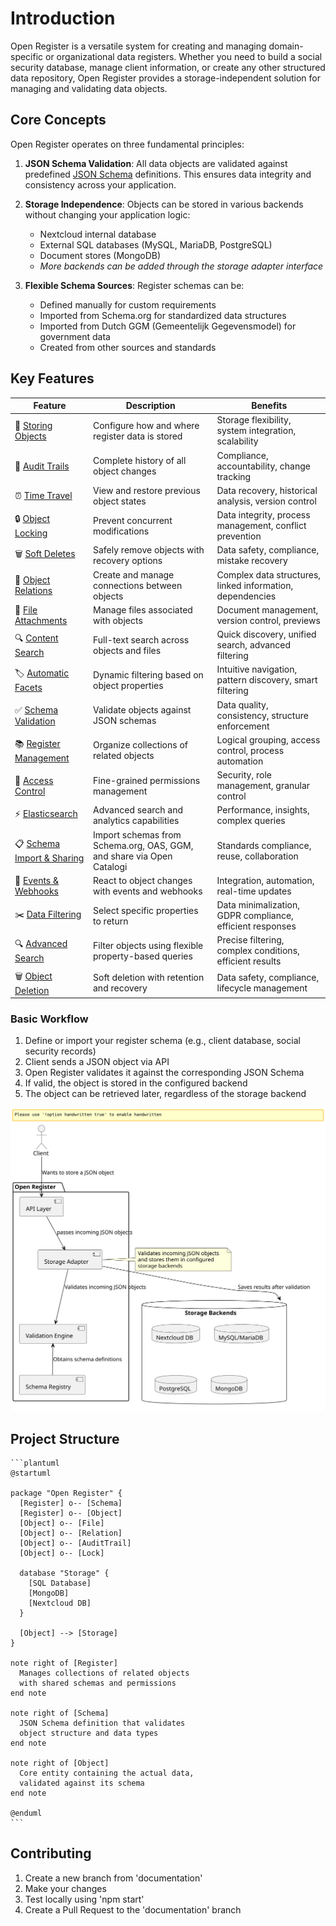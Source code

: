 # Introduction

Open Register is a versatile system for creating and managing domain-specific or organizational data registers. Whether you need to build a social security database, manage client information, or create any other structured data repository, Open Register provides a storage-independent solution for managing and validating data objects.

## Core Concepts


Open Register operates on three fundamental principles:

1. **JSON Schema Validation**: All data objects are validated against predefined [JSON Schema](https://json-schema.org/) definitions. This ensures data integrity and consistency across your application.

2. **Storage Independence**: Objects can be stored in various backends without changing your application logic:
   - Nextcloud internal database
   - External SQL databases (MySQL, MariaDB, PostgreSQL)
   - Document stores (MongoDB)
   - *More backends can be added through the storage adapter interface*

3. **Flexible Schema Sources**: Register schemas can be:
   - Defined manually for custom requirements
   - Imported from Schema.org for standardized data structures
   - Imported from Dutch GGM (Gemeentelijk Gegevensmodel) for government data
   - Created from other sources and standards


## Key Features

| Feature | Description | Benefits |
|---------|-------------|-----------|
| 💾 [Storing Objects](Features/storing-objects.md) | Configure how and where register data is stored | Storage flexibility, system integration, scalability |
| 📝 [Audit Trails](Features/audit-trails.md) | Complete history of all object changes | Compliance, accountability, change tracking |
| ⏰ [Time Travel](Features/time-travel.md) | View and restore previous object states | Data recovery, historical analysis, version control |
| 🔒 [Object Locking](Features/object-locking.md) | Prevent concurrent modifications | Data integrity, process management, conflict prevention |
| 🗑️ [Soft Deletes](Features/soft-deletes.md) | Safely remove objects with recovery options | Data safety, compliance, mistake recovery |
| 🔗 [Object Relations](Features/object-relations.md) | Create and manage connections between objects | Complex data structures, linked information, dependencies |
| 📎 [File Attachments](Features/file-attachments.md) | Manage files associated with objects | Document management, version control, previews |
| 🔍 [Content Search](Features/content-search.md) | Full-text search across objects and files | Quick discovery, unified search, advanced filtering |
| 🏷️ [Automatic Facets](Features/automatic-facets.md) | Dynamic filtering based on object properties | Intuitive navigation, pattern discovery, smart filtering |
| ✅ [Schema Validation](Features/schema-validation.md) | Validate objects against JSON schemas | Data quality, consistency, structure enforcement |
| 📚 [Register Management](Features/register-management.md) | Organize collections of related objects | Logical grouping, access control, process automation |
| 🔐 [Access Control](Features/access-control.md) | Fine-grained permissions management | Security, role management, granular control |
| ⚡ [Elasticsearch](Features/elasticsearch.md) | Advanced search and analytics capabilities | Performance, insights, complex queries |
| 📋 [Schema Import & Sharing](Features/schema-import.md) | Import schemas from Schema.org, OAS, GGM, and share via Open Catalogi | Standards compliance, reuse, collaboration |
| 🔔 [Events & Webhooks](Features/events.md) | React to object changes with events and webhooks | Integration, automation, real-time updates |
| ✂️ [Data Filtering](Features/data-filtering.md) | Select specific properties to return | Data minimalization, GDPR compliance, efficient responses |
| 🔍 [Advanced Search](Features/advanced-search.md) | Filter objects using flexible property-based queries | Precise filtering, complex conditions, efficient results |
| 🗑️ [Object Deletion](Features/object-deletion.md) | Soft deletion with retention and recovery | Data safety, compliance, lifecycle management |

### Basic Workflow

1. Define or import your register schema (e.g., client database, social security records)
2. Client sends a JSON object via API
3. Open Register validates it against the corresponding JSON Schema
4. If valid, the object is stored in the configured backend
5. The object can be retrieved later, regardless of the storage backend

![Core Concepts](diagrams/core-concept.svg)

## Project Structure

    ```plantuml
    @startuml
    
    package "Open Register" {
      [Register] o-- [Schema]
      [Register] o-- [Object]
      [Object] o-- [File]
      [Object] o-- [Relation]
      [Object] o-- [AuditTrail]
      [Object] o-- [Lock]
      
      database "Storage" {
        [SQL Database]
        [MongoDB]
        [Nextcloud DB]
      }
      
      [Object] --> [Storage]
    }
    
    note right of [Register]
      Manages collections of related objects
      with shared schemas and permissions
    end note
    
    note right of [Schema] 
      JSON Schema definition that validates
      object structure and data types
    end note
    
    note right of [Object]
      Core entity containing the actual data,
      validated against its schema
    end note
    
    @enduml
    ```

## Contributing

1. Create a new branch from 'documentation'
2. Make your changes
3. Test locally using 'npm start'
4. Create a Pull Request to the 'documentation' branch
